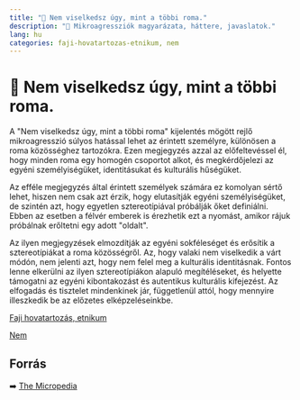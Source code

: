 ```yaml
---
title: "🚫 Nem viselkedsz úgy, mint a többi roma."
description: "🚫 Mikroagressziók magyarázata, háttere, javaslatok."
lang: hu
categories: faji-hovatartozas-etnikum, nem
---
```


<div class="wiki-content agression-title">

# 🚫 Nem viselkedsz úgy, mint a többi roma.

A "Nem viselkedsz úgy, mint a többi roma" kijelentés mögött rejlő mikroagresszió súlyos hatással lehet az érintett személyre, különösen a roma közösséghez tartozókra. Ezen megjegyzés azzal az előfeltevéssel él, hogy minden roma egy homogén csoportot alkot, és megkérdőjelezi az egyéni személyiségüket, identitásukat és kulturális hűségüket.

Az efféle megjegyzés által érintett személyek számára ez komolyan sértő lehet, hiszen nem csak azt érzik, hogy elutasítják egyéni személyiségüket, de szintén azt, hogy egyetlen sztereotípiával próbálják őket definiálni. Ebben az esetben a félvér emberek is érezhetik ezt a nyomást, amikor rájuk próbálnak erőltetni egy adott "oldalt".

Az ilyen megjegyzések elmozdítják az egyéni sokféleséget és erősítik a sztereotípiákat a roma közösségről. Az, hogy valaki nem viselkedik a várt módón, nem jelenti azt, hogy nem felel meg a kulturális identitásnak. Fontos lenne elkerülni az ilyen sztereotípiákon alapuló megítéléseket, és helyette támogatni az egyéni kibontakozást és autentikus kulturális kifejezést. Az elfogadás és tisztelet mindenkinek jár, függetlenül attól, hogy mennyire illeszkedik be az előzetes elképzeléseinkbe.


<div class="categories">

[Faji hovatartozás, etnikum](/#/entry?id=faji-hovatartozas-etnikum)

[Nem](/#/entry?id=nem)

</div>


## Forrás

➡️ [The Micropedia](https://www.themicropedia.org/)


</div>